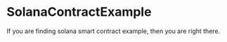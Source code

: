 # SolanaContractExample
If you are finding solana smart contract example, then you are right there.

